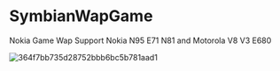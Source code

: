 # SymbianWapGame
Nokia Game Wap  Support Nokia N95 E71 N81 and Motorola V8 V3 E680




![364f7bb735d28752bbb6bc5b781aad1](https://github.com/user-attachments/assets/6876e2e2-1f97-446d-a3bf-4cb194a70d9a)
